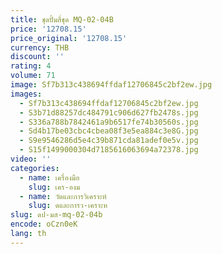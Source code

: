 ```yaml
---
title: ชุดปั้มสี่ชุด MQ-02-04B
price: '12708.15'
price_original: '12708.15'
currency: THB
discount: ''
rating: 4
volume: 71
image: Sf7b313c438694ffdaf12706845c2bf2ew.jpg
images:
  - Sf7b313c438694ffdaf12706845c2bf2ew.jpg
  - S3b71d88257dc484791c906d627fb2478s.jpg
  - S336a788b7842461a9b6517fe74b30560s.jpg
  - Sd4b17be03cbc4cbea08f3e5ea884c3e8G.jpg
  - S9e9546286d5e4c39b871cda81adef0e5v.jpg
  - S15f1499000304d7185616063694a72378.jpg
video: ''
categories:
  - name: เครื่องมือ
    slug: เคร-องม
  - name: วัดและการวิเคราะห์
    slug: ดและการว-เคราะห
slug: ดป-มส-mq-02-04b
encode: oCzn0eK
lang: th
---
```

  